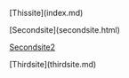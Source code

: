 
<p>[Thissite](index.md)  </p>
<p>[Secondsite](secondsite.html)  </p>
<p><a href="secondsite.html">Secondsite2</a>  </p>
<p>[Thirdsite](thirdsite.md)  </p>


